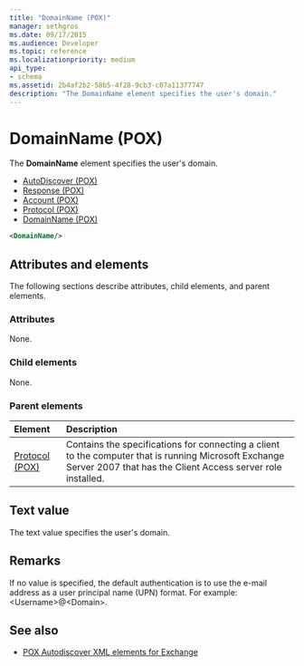 ```yaml
---
title: "DomainName (POX)"
manager: sethgros
ms.date: 09/17/2015
ms.audience: Developer
ms.topic: reference
ms.localizationpriority: medium
api_type:
- schema
ms.assetid: 2b4af2b2-58b5-4f28-9cb3-c07a11377747
description: "The DomainName element specifies the user's domain."
---
```


# DomainName (POX)

The **DomainName** element specifies the user's domain. 
  
- [AutoDiscover (POX)](autodiscover-pox.md)  
- [Response (POX)](response-pox.md)  
- [Account (POX)](account-pox.md) 
- [Protocol (POX)](protocol-pox.md) 
- [DomainName (POX)](domainname-pox.md)
  
```xml
<DomainName/>
```

## Attributes and elements

The following sections describe attributes, child elements, and parent elements.
  
### Attributes

None.
  
### Child elements

None.
  
### Parent elements

|**Element**|**Description**|
|:-----|:-----|
|[Protocol (POX)](protocol-pox.md) <br/> |Contains the specifications for connecting a client to the computer that is running Microsoft Exchange Server 2007 that has the Client Access server role installed.  <br/> |
   
## Text value

The text value specifies the user's domain.
  
## Remarks

If no value is specified, the default authentication is to use the e-mail address as a user principal name (UPN) format. For example: \<Username\>@\<Domain\>.
  
## See also

- [POX Autodiscover XML elements for Exchange](pox-autodiscover-xml-elements-for-exchange.md)

